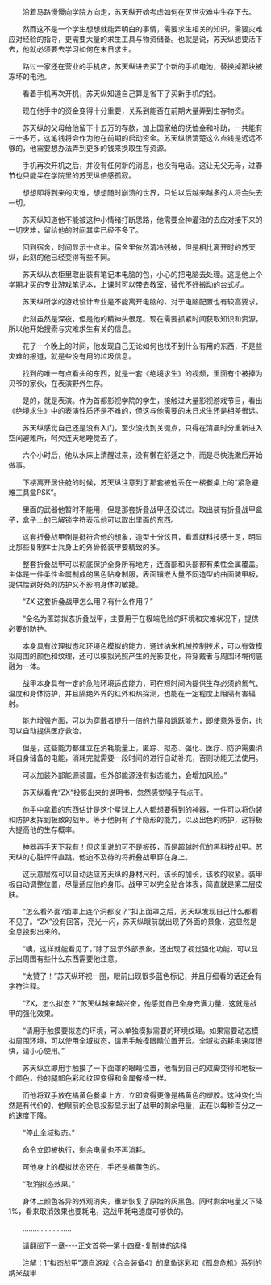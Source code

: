 <div class="read-content j_readContent" id="">
                <p>　　沿着马路慢慢向学院方向走，苏天纵开始考虑如何在灭世灾难中生存下去。<p>　　然而这不是一个学生想想就能弄明白的事情，需要求生相关的知识，需要灾难应对经验的指导，更需要大量的求生工具与物资储备。也就是说，苏天纵想要活下去，他就必须要去学习如何在末日求生。<p>　　路过一家还在营业的手机店，苏天纵进去买了个新的手机电池，替换掉那块被冻坏的电池。<p>　　看着手机再次开机，苏天纵知道自己算是省下了买新手机的钱。<p>　　现在他手中的资金变得十分重要，关系到能否在前期大量弄到生存物资。<p>　　苏天纵的父母给他留下十五万的存款，加上国家给的抚恤金和补助，一共能有三十多万，这笔钱将会作为他在前期的启动资金。苏天纵很清楚这么点钱是远远不够的，他需要想办法弄到更多的钱来换取生存资源。<p>　　手机再次开机之后，并没有任何新的消息，也没有电话。这让无父无母，过春节也只能呆在学院里的苏天纵倍感孤寂。<p>　　想想即将到来的灾难，想想随时崩溃的世界，只怕以后越来越多的人将会失去一切。<p>　　苏天纵知道他不能被这种小情绪打断思路，他需要全神灌注的去应对接下来的一切灾难，留给他的时间其实已经不多了。<p>　　回到宿舍，时间显示十点半。宿舍里依然清冷残破，但是相比离开时的苏天纵，此刻的他已经变得有些不同。<p>　　苏天纵从衣柜里取出装有笔记本电脑的包，小心的把电脑去处理。这是他上个学期才买的专业游戏笔记本，上课时可以带去教室，替代不好搬动的台式机。<p>　　苏天纵所学的游戏设计专业是不能离开电脑的，对于电脑配置也有较高要求。<p>　　此刻虽然是深夜，但是他的精神头很足。现在需要抓紧时间获取知识和资源，所以他开始搜索与灾难求生有关的信息。<p>　　花了一个晚上的时间，他发现自己无论如何也找不到什么有用的东西，不是些灾难的报道，就是些没有用的垃圾信息。<p>　　找到的唯一有点看头的东西，就是一套《绝境求生》的视频，里面有个被捧为贝爷的家伙，在表演野外生存。<p>　　是的，就是表演。作为首都影视学院的学生，接触过大量影视游戏节目，看出《绝境求生》中的表演性质还是不难的，但这与他需要的末日求生还是相差很远。<p>　　苏天纵感觉自己还是没有入门，至少没找到关键点，只得在清晨时分重新进入空间避难所，呵欠连天地睡觉去了。<p>　　六个小时后，他从水床上清醒过来，没有懒在舒适之中，而是尽快洗漱后开始做事。<p>　　下楼离开居住舱的时候，苏天纵注意到了那套被他丢在一楼餐桌上的“紧急避难工具盒PSK”。<p>　　里面的武器他暂时不能用，但是那套折叠战甲还没试过。取出装有折叠战甲盒子，盒子上的已解锁字符表示他可以取出里面的东西。<p>　　这套折叠战甲倒是挺符合他的想象，造型十分炫目，看着就科技感十足，明显比那些复制体士兵身上的外骨骼装甲要精致的多。<p>　　整套折叠战甲可以彻底保护全身所有地方，连面部和头部都有柔性金属覆盖。主体是一件柔性金属制成的黑色贴身制服，表面镶嵌大量不同造型的曲面装甲板，提供恰到好处的防护又不影响身体的敏捷。<p>　　“ZX 这套折叠战甲怎么用？有什么作用？”<p>　　“全名为匿踪拟态折叠战甲，主要用于在极端危险的环境和灾难状况下，提供必要的防护。<p>　　本身具有纹理拟态和环境色模拟的能力，通过纳米机械控制技术，可以有效模拟周围的颜色和纹理，还可以模拟光照产生的光影变化，将穿戴者与周围环境彻底融为一体。<p>　　战甲本身具有一定的危险环境适应能力，可在短时间内提供生存必须的氧气、温度和身体防护，并且隔绝外界的红外和热探测，也能在一定程度上阻隔有害辐射。<p>　　能力增强方面，可以为穿戴者提升一倍的力量和跳跃能力，即使意外受伤，也可以自动提供医疗救治。<p>　　但是，这些能力都建立在消耗能量上，匿踪、拟态、强化、医疗、防护需要消耗自身储备的电能，消耗完就需要一段时间的进行自动补充，否则功能无法使用。<p>　　可以加装外部能源装置，但外部能源没有拟态能力，会增加风险。”<p>　　苏天纵看完“ZX”投影出来的说明书，忽然感觉嗓子有点干。<p>　　他手中拿着的东西估计是这个星球上人人都想要得到的神器，一件可以将伪装和防护发挥到极致的战甲。等于他拥有了半隐形的能力，以及出色的防护，这将极大提高他的生存概率。<p>　　神器再手天下我有！但这里说的可不是板砖，而是超越时代的黑科技战甲。苏天纵的心脏怦怦直跳，他迫不及待的将折叠战甲穿在身上。<p>　　这玩意居然可以自动适应苏天纵的身材尺码，该长的加长，该收的收紧。装甲板自动调整位置，尽量适应他的身形。战甲可以完全贴合体表，简直就是第二层皮肤。<p>　　“怎么看外面?面罩上连个洞都没？”扣上面罩之后，苏天纵发现自己什么都看不见了。“ZX”没有回答，亮光一闪，苏天纵眼前就出现了外面的景象，这显然是全息投影出来的。<p>　　“噢，这样就能看见了。”除了显示外部景象，还出现了视觉强化功能，可以显示出周围有些什么东西需要他注意。<p>　　“太赞了！”苏天纵环视一圈，眼前出现很多蓝色标记，并且仔细看的话还会有字符注释。<p>　　“ZX，怎么拟态？”苏天纵越来越兴奋，他感觉自己全身充满力量，这就是战甲的强化效果。<p>　　“请用手触摸要拟态的环境，可以单独模拟需要的环境纹理。如果需要动态模拟周围环境，可以使用全域拟态，请用手触摸眼睛位置开启。全域拟态耗电速度很快，请小心使用。”<p>　　苏天纵立即用手触摸了一下面罩的眼睛位置，他看到自己的双脚变得和地板一个颜色，他的腿部色彩和纹理变得和金属餐椅一样。<p>　　而他将双手放在橘黄色餐桌上方，立即变得更像是橘黄色的塑胶。这种变化当然是有代价的，他眼前的全息投影显示出了战甲的剩余电量，正在以每秒百分之一的速度下降。<p>　　“停止全域拟态。”<p>　　命令立即被执行，剩余电量也不再消耗。<p>　　可他身上的模拟状态还在，手还是橘黄色的。<p>　　“取消拟态效果。”<p>　　身体上颜色各异的外观消失，重新恢复了原始的灰黑色。同时剩余电量又下降1%，看来取消效果也要耗电，这战甲耗电速度可够快的。<p>　　……………………<p>　　请翻阅下一章----正文首卷—第十四章-复制体的选择<p>　　注解：1“拟态战甲”源自游戏《合金装备4》的章鱼迷彩和《孤岛危机》系列的纳米战甲<p>　　<p> 
            </div>